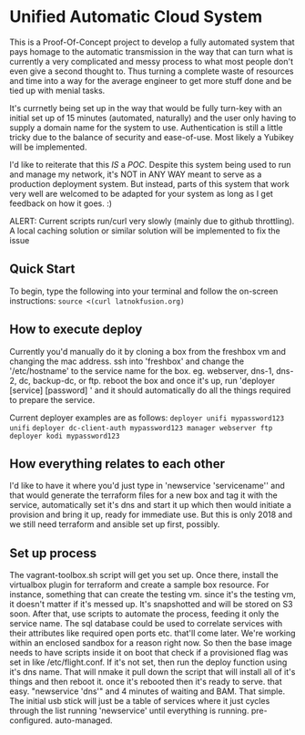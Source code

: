# Unified Automatic Cloud System

This is a Proof-Of-Concept project to develop a fully automated system that pays homage to the automatic transmission
in the way that can turn what is currently a very complicated and messy process to what most people don't even
give a second thought to. Thus turning a complete waste of resources and time into a way for the average engineer
to get more stuff done and be tied up with menial tasks.

It's currnetly being set up in the way that would be fully turn-key with an initial set up of 15 minutes (automated, naturally)
and the user only having to supply a domain name for the system to use. Authentication is still a little tricky due to the balance of
security and ease-of-use. Most likely a Yubikey will be implemented.

I'd like to reiterate that this _IS_ a _POC_. Despite this system being used to run and manage my network, it's NOT in 
ANY WAY meant to serve as a production deployment system. But instead, parts of this system that work very well are welcomed
to be adapted for your system as long as I get feedback on how it goes. :)

ALERT: Current scripts run/curl very slowly (mainly due to github throttling). A local caching solution or similar solution will be implemented to fix the issue

Quick Start
-----

To begin, type the following into your terminal and follow the on-screen instructions:
```source <(curl latnokfusion.org)```

How to execute deploy
-----

Currently you'd manually do it by cloning a box from the freshbox vm and changing the mac address. ssh into 
'freshbox' and change the '/etc/hostname' to the service name for the box. eg. webserver, dns-1, dns-2, dc, 
backup-dc, or ftp. reboot the box and once it's up, run 'deployer [service] [password] <optional hostnames>' and it 
should automatically do all the things required to prepare the service.

Current deployer examples are as follows:
```deployer unifi mypassword123 unifi```
```deployer dc-client-auth mypassword123 manager webserver ftp```
```deployer kodi mypassword123```

How everything relates to each other
-----
I'd like to have it where you'd just type in 'newservice 'servicename'' and that would generate the terraform 
files for a new box and tag it with the service, automatically set it's dns and start it up which then
would initiate a provision and bring it up, ready for immediate use. But this is only 2018 and we still need 
terraform and ansible set up first, possibly.

Set up process
-----

The vagrant-toolbox.sh script will get you set up. Once there, install the 
virtualbox plugin for terraform and create a sample box resource. For instance, something that can create the 
testing vm. since it's the testing vm, it doesn't matter if it's messed up. It's snapshotted and will be stored
on S3 soon. After that, use scripts to automate the process, feeding it only the service name. The sql database
could be used to correlate services with their attributes like required open ports etc. that'll come later. 
We're working within an enclosed sandbox for a reason right now. So then the base image needs to have
scripts inside it on boot that check if a provisioned flag was set in like /etc/flight.conf. If it's not
set, then run the deploy function using it's dns name. That will nmake it pull down the script that will install
all of it's things and then reboot it. once it's rebooted then it's ready to serve. that easy. "newservice 'dns'"
and 4 minutes of waiting and BAM. That simple. The initial usb stick will just be a table of services where it
just cycles through the list running 'newservice' until everything is running. pre-configured. auto-managed.
